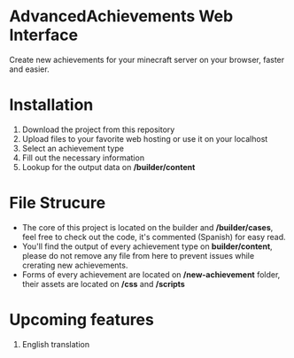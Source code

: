 # AdvancedAchievements Web Interface
Create new achievements for your minecraft server on your browser, faster and easier.


# Installation
1. Download the project from this repository
2. Upload files to your favorite web hosting or use it on your localhost
3. Select an achievement type
4. Fill out the necessary information
5. Lookup for the output data on **/builder/content**

# File Strucure
- The core of this project is located on the builder and **/builder/cases**, feel free to check out the code, it's commented (Spanish) for easy read.
- You'll find the output of every achievement type on **builder/content**, please do not remove any file from here to prevent issues while crerating new achievements.
- Forms of every achievement are located on **/new-achievement** folder, their assets are located on **/css** and **/scripts**

# Upcoming features
1. English translation
